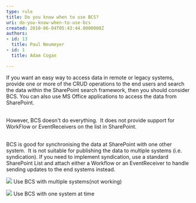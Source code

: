 ```yaml
---
type: rule
title: Do you know when to use BCS?
uri: do-you-know-when-to-use-bcs
created: 2010-06-04T05:43:44.0000000Z
authors:
- id: 13
  title: Paul Neumeyer
- id: 1
  title: Adam Cogan

---
```


   If you want an easy way to access data in remote or legacy systems, provide one or more of the CRUD operations to the end users and search the data within the SharePoint search framework, then you should consider BCS. You can also use MS Office applications to access the data from SharePoint.

<br>However, BCS doesn't do everything.  It does not provide support for WorkFlow or EventReceivers on the list in SharePoint.  

<br>BCS is good for synchronising the data at SharePoint with one other system.  It is not suitable for publishing the data to multiple systems (i.e. syndication). If you need to implement syndication, use a standard SharePoint List and attach either a Workflow or an EventReceiver to handle sending updates to the end systems instead.



![](/PublishingImages/BCSBadExample.jpg) 
Use BCS with multiple systems(not working)


![](/PublishingImages/BCSGoodExample.jpg)
Use BCS with one system at time


